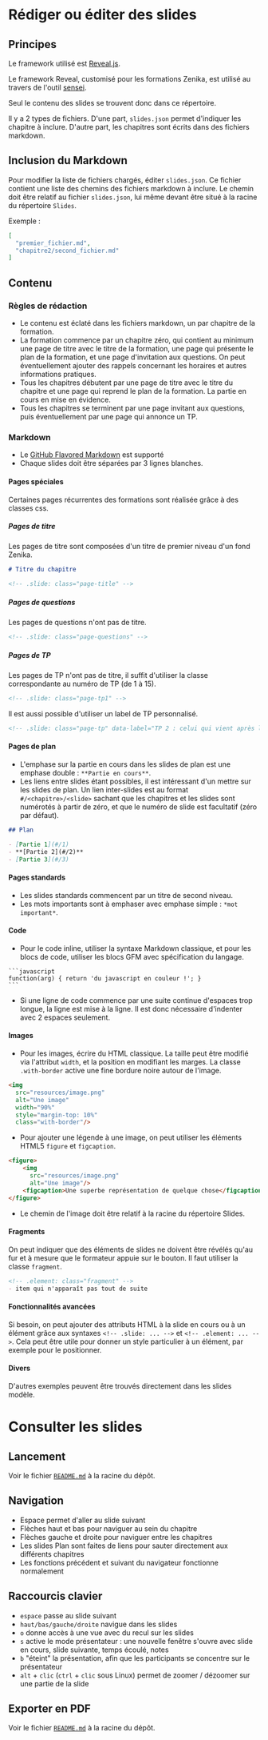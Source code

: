 # Rédiger ou éditer des slides

## Principes

Le framework utilisé est [Reveal.js](https://github.com/hakimel/reveal.js).

Le framework Reveal, customisé pour les formations Zenika, est utilisé au travers de l'outil [sensei](https://github.com/Zenika/sensei).

Seul le contenu des slides se trouvent donc dans ce répertoire.

Il y a 2 types de fichiers. D'une part, `slides.json` permet d'indiquer les chapitre à inclure. D'autre part, les chapitres sont écrits dans des fichiers markdown.

## Inclusion du Markdown

Pour modifier la liste de fichiers chargés, éditer `slides.json`. Ce fichier contient une liste des chemins des fichiers markdown à inclure. Le chemin doit être relatif au fichier `slides.json`, lui même devant être situé à la racine du répertoire `Slides`.

Exemple :

```json
[
  "premier_fichier.md",
  "chapitre2/second_fichier.md"
]
```

## Contenu

### Règles de rédaction

- Le contenu est éclaté dans les fichiers markdown, un par chapitre de la formation.
- La formation commence par un chapitre zéro, qui contient au minimum une page de titre avec le titre de la formation, une page qui présente le plan de la formation, et une page d'invitation aux questions. On peut éventuellement ajouter des rappels concernant les horaires et autres informations pratiques.
- Tous les chapitres débutent par une page de titre avec le titre du chapitre et une page qui reprend le plan de la formation. La partie en cours en mise en évidence.
- Tous les chapitres se terminent par une page invitant aux questions, puis éventuellement par une page qui annonce un TP.

### Markdown

- Le [GitHub Flavored Markdown](https://help.github.com/articles/github-flavored-markdown) est supporté
- Chaque slides doit être séparées par 3 lignes blanches.

#### Pages spéciales

Certaines pages récurrentes des formations sont réalisée grâce à des classes css.

##### Pages de titre

Les pages de titre sont composées d'un titre de premier niveau d'un fond Zenika.

```markdown
# Titre du chapitre

<!-- .slide: class="page-title" -->
```

##### Pages de questions

Les pages de questions n'ont pas de titre.

```markdown
<!-- .slide: class="page-questions" -->
```

##### Pages de TP

Les pages de TP n'ont pas de titre, il suffit d'utiliser la classe correspondante au numéro de TP (de 1 à 15).

```markdown
<!-- .slide: class="page-tp1" -->
```

Il est aussi possible d'utiliser un label de TP personnalisé.

```markdown
<!-- .slide: class="page-tp" data-label="TP 2 : celui qui vient après le TP1" -->
```

#### Pages de plan

- L'emphase sur la partie en cours dans les slides de plan est une emphase double : `**Partie en cours**`.
- Les liens entre slides étant possibles, il est intéressant d'un mettre sur les slides de plan. Un lien inter-slides est au format `#/<chapitre>/<slide>` sachant que les chapitres et les slides sont numérotés à partir de zéro, et que le numéro de slide est facultatif (zéro par défaut).

```markdown
## Plan

- [Partie 1](#/1)
- **[Partie 2](#/2)**
- [Partie 3](#/3)
```

#### Pages standards

- Les slides standards commencent par un titre de second niveau.
- Les mots importants sont à emphaser avec emphase simple : `*mot important*`.

#### Code

- Pour le code inline, utiliser la syntaxe Markdown classique, et pour les blocs de code, utiliser les blocs GFM avec spécification du langage.

````
```javascript
function(arg) { return 'du javascript en couleur !'; }
```
````

- Si une ligne de code commence par une suite continue d'espaces trop longue, la ligne est mise à la ligne. Il est donc nécessaire d'indenter avec 2 espaces seulement.

#### Images

- Pour les images, écrire du HTML classique. La taille peut être modifié via l'attribut `width`, et la position en modifiant les marges. La classe `.with-border` active une fine bordure noire autour de l'image.

```html
<img
  src="resources/image.png"
  alt="Une image"
  width="90%"
  style="margin-top: 10%"
  class="with-border"/>
```

- Pour ajouter une légende à une image, on peut utiliser les éléments HTML5 `figure` et `figcaption`.

```html
<figure>
    <img
      src="resources/image.png"
      alt="Une image"/>
    <figcaption>Une superbe représentation de quelque chose</figcaption>
</figure>
```

- Le chemin de l'image doit être relatif à la racine du répertoire Slides.

#### Fragments

On peut indiquer que des éléments de slides ne doivent être révélés qu'au fur et à mesure que le formateur appuie sur le bouton. Il faut utiliser la classe `fragment`.

```markdown
<!-- .element: class="fragment" -->
- item qui n'apparaît pas tout de suite
```

#### Fonctionnalités avancées

Si besoin, on peut ajouter des attributs HTML à la slide en cours ou à un élément grâce aux syntaxes `<!-- .slide: ... -->` et `<!-- .element: ... -->`.
Cela peut être utile pour donner un style particulier à un élément, par exemple pour le positionner.

#### Divers

D'autres exemples peuvent être trouvés directement dans les slides modèle.

# Consulter les slides

## Lancement

Voir le fichier [`README.md`](../README.md) à la racine du dépôt.

## Navigation

- Espace permet d'aller au slide suivant
- Flèches haut et bas pour naviguer au sein du chapitre
- Flèches gauche et droite pour naviguer entre les chapitres
- Les slides Plan sont faites de liens pour sauter directement aux différents chapitres
- Les fonctions précédent et suivant du navigateur fonctionne normalement

## Raccourcis clavier

- `espace` passe au slide suivant
- `haut/bas/gauche/droite` navigue dans les slides
- `o` donne accès à une vue avec du recul sur les slides
- `s` active le mode présentateur : une nouvelle fenêtre s'ouvre avec slide en cours, slide suivante, temps écoulé, notes
- `b` "éteint" la présentation, afin que les participants se concentre sur le présentateur
- `alt` + `clic` (`ctrl` + `clic` sous Linux) permet de zoomer / dézoomer sur une partie de la slide

## Exporter en PDF

Voir le fichier [`README.md`](../README.md) à la racine du dépôt.
